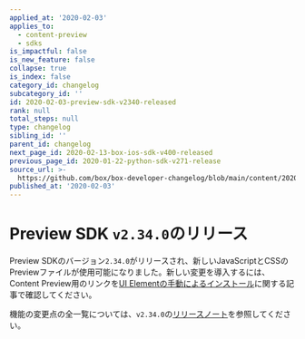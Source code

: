 ```yaml
---
applied_at: '2020-02-03'
applies_to:
  - content-preview
  - sdks
is_impactful: false
is_new_feature: false
collapse: true
is_index: false
category_id: changelog
subcategory_id: ''
id: 2020-02-03-preview-sdk-v2340-released
rank: null
total_steps: null
type: changelog
sibling_id: ''
parent_id: changelog
next_page_id: 2020-02-13-box-ios-sdk-v400-released
previous_page_id: 2020-01-22-python-sdk-v271-release
source_url: >-
  https://github.com/box/box-developer-changelog/blob/main/content/2020/02-03-preview-sdk-v2340-released.md
published_at: '2020-02-03'
---
```

# Preview SDK `v2.34.0`のリリース

Preview SDKのバージョン`2.34.0`がリリースされ、新しいJavaScriptとCSSのPreviewファイルが使用可能になりました。新しい変更を導入するには、Content Preview用のリンクを[UI Elementの手動によるインストール][ui-elements-manual-install]に関する記事で確認してください。

機能の変更点の全一覧については、`v2.34.0`の[リリースノート][preview-2.34-release-notes]を参照してください。

[ui-elements-manual-install]: g://embed/ui-elements/installation/#manual-installation

[preview-2.34-release-notes]: https://github.com/box/box-content-preview/releases/tag/v2.34.0
